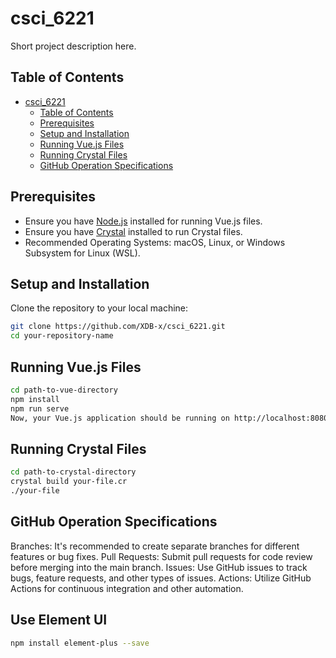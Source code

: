 # csci_6221

Short project description here.


## Table of Contents


- [csci\_6221](#csci_6221)
  - [Table of Contents](#table-of-contents)
  - [Prerequisites](#prerequisites)
  - [Setup and Installation](#setup-and-installation)
  - [Running Vue.js Files](#running-vuejs-files)
  - [Running Crystal Files](#running-crystal-files)
  - [GitHub Operation Specifications](#github-operation-specifications)

## Prerequisites

- Ensure you have [Node.js](https://nodejs.org/) installed for running Vue.js files.
- Ensure you have [Crystal](https://crystal-lang.org/install/) installed to run Crystal files.
- Recommended Operating Systems: macOS, Linux, or Windows Subsystem for Linux (WSL).

## Setup and Installation

Clone the repository to your local machine:

```bash
git clone https://github.com/XDB-x/csci_6221.git
cd your-repository-name
```

## Running Vue.js Files

```bash
cd path-to-vue-directory
npm install
npm run serve
Now, your Vue.js application should be running on http://localhost:8080.
```

## Running Crystal Files

```bash
cd path-to-crystal-directory
crystal build your-file.cr
./your-file
```

## GitHub Operation Specifications

Branches: It's recommended to create separate branches for different features or bug fixes.
Pull Requests: Submit pull requests for code review before merging into the main branch.
Issues: Use GitHub issues to track bugs, feature requests, and other types of issues.
Actions: Utilize GitHub Actions for continuous integration and other automation.

## Use Element UI

```bash
npm install element-plus --save
```

